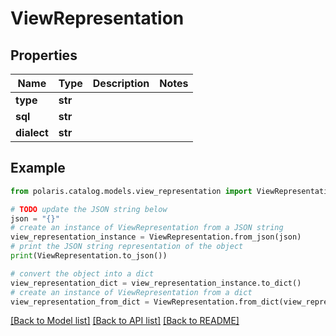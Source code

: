 <!--

 Licensed to the Apache Software Foundation (ASF) under one
 or more contributor license agreements.  See the NOTICE file
 distributed with this work for additional information
 regarding copyright ownership.  The ASF licenses this file
 to you under the Apache License, Version 2.0 (the
 "License"); you may not use this file except in compliance
 with the License.  You may obtain a copy of the License at

   http://www.apache.org/licenses/LICENSE-2.0

 Unless required by applicable law or agreed to in writing,
 software distributed under the License is distributed on an
 "AS IS" BASIS, WITHOUT WARRANTIES OR CONDITIONS OF ANY
 KIND, either express or implied.  See the License for the
 specific language governing permissions and limitations
 under the License.

-->
# ViewRepresentation


## Properties

Name | Type | Description | Notes
------------ | ------------- | ------------- | -------------
**type** | **str** |  | 
**sql** | **str** |  | 
**dialect** | **str** |  | 

## Example

```python
from polaris.catalog.models.view_representation import ViewRepresentation

# TODO update the JSON string below
json = "{}"
# create an instance of ViewRepresentation from a JSON string
view_representation_instance = ViewRepresentation.from_json(json)
# print the JSON string representation of the object
print(ViewRepresentation.to_json())

# convert the object into a dict
view_representation_dict = view_representation_instance.to_dict()
# create an instance of ViewRepresentation from a dict
view_representation_from_dict = ViewRepresentation.from_dict(view_representation_dict)
```
[[Back to Model list]](../README.md#documentation-for-models) [[Back to API list]](../README.md#documentation-for-api-endpoints) [[Back to README]](../README.md)


